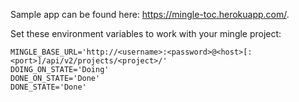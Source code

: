 Sample app can be found here: https://mingle-toc.herokuapp.com/.

Set these environment variables to work with your mingle project:

```
MINGLE_BASE_URL='http://<username>:<password>@<host>[:<port>]/api/v2/projects/<project>/'
DOING_ON_STATE='Doing'
DONE_ON_STATE='Done'
DONE_STATE='Done'
```
